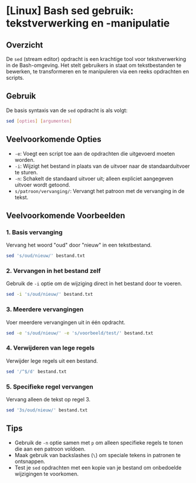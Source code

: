 # [Linux] Bash sed gebruik: tekstverwerking en -manipulatie

## Overzicht
De `sed` (stream editor) opdracht is een krachtige tool voor tekstverwerking in de Bash-omgeving. Het stelt gebruikers in staat om tekstbestanden te bewerken, te transformeren en te manipuleren via een reeks opdrachten en scripts.

## Gebruik
De basis syntaxis van de `sed` opdracht is als volgt:

```bash
sed [opties] [argumenten]
```

## Veelvoorkomende Opties
- `-e`: Voegt een script toe aan de opdrachten die uitgevoerd moeten worden.
- `-i`: Wijzigt het bestand in plaats van de uitvoer naar de standaarduitvoer te sturen.
- `-n`: Schakelt de standaard uitvoer uit; alleen expliciet aangegeven uitvoer wordt getoond.
- `s/patroon/vervanging/`: Vervangt het patroon met de vervanging in de tekst.

## Veelvoorkomende Voorbeelden

### 1. Basis vervanging
Vervang het woord "oud" door "nieuw" in een tekstbestand.

```bash
sed 's/oud/nieuw/' bestand.txt
```

### 2. Vervangen in het bestand zelf
Gebruik de `-i` optie om de wijziging direct in het bestand door te voeren.

```bash
sed -i 's/oud/nieuw/' bestand.txt
```

### 3. Meerdere vervangingen
Voer meerdere vervangingen uit in één opdracht.

```bash
sed -e 's/oud/nieuw/' -e 's/voorbeeld/test/' bestand.txt
```

### 4. Verwijderen van lege regels
Verwijder lege regels uit een bestand.

```bash
sed '/^$/d' bestand.txt
```

### 5. Specifieke regel vervangen
Vervang alleen de tekst op regel 3.

```bash
sed '3s/oud/nieuw/' bestand.txt
```

## Tips
- Gebruik de `-n` optie samen met `p` om alleen specifieke regels te tonen die aan een patroon voldoen.
- Maak gebruik van backslashes (`\`) om speciale tekens in patronen te ontsnappen.
- Test je `sed` opdrachten met een kopie van je bestand om onbedoelde wijzigingen te voorkomen.